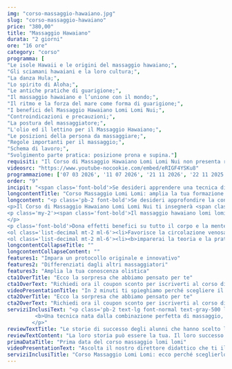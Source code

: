 ```yaml
---
img: "corso-massaggio-hawaiano.jpg"
slug: "corso-massaggio-hawaiano"
price: "380,00"
title: "Massaggio Hawaiano"
durata: "2 giorni"
ore: "16 ore"
category: "corso"
programma: [
"Le isole Hawaii e le origini del massaggio hawaiano;",
"Gli sciamani hawaiani e la loro cultura;",
"La danza Hula;",
"Lo spirito di Aloha;",
"Le antiche pratiche di guarigione;",
"Il massaggio hawaiano e l’unione con il mondo;",
"Il ritmo e la forza del mare come forma di guarigione;",
"I benefici del Massaggio Hawaiano Lomi Lomi Nui;",
"Controindicazioni e precauzioni;",
"La postura del massaggiatore;",
"L'olio ed il lettino per il Massaggio Hawaiano;",
"Le posizioni della persona da massaggiare;",
"Regole importanti per il massaggio;",
"Schema di lavoro;",
"Svolgimento parte pratica: posizione prona e supina."]
requisiti: "Il Corso di Massaggio Hawaiano Lomi Lomi Nui non presenta requisiti ed è un corso aperto a tutti."
videosrc: "https://www.youtube-nocookie.com/embed/eRIGF4YSKu8"
programmazione: ['07 03 2026', '11 07 2026', '21 11 2026', '22 11 2025', '01 01 2027'] 
order: "9"
incipit: "<span class='font-bold'>Se desideri apprendere una tecnica di massaggio poco conosciuta</span> ma tanto efficace <span class='font-bold'>che ti permetterà di differenziarti nel mondo del massaggio, devi assolutamente iscriverti al corso Hawaiano Lomi Lomi Nui.</span> <span class='block py-2'>Richiedi maggiori informazioni e scopri la sorpresa che ti abbiamo riservato.</span>"
longcontentTitle: "Corso Massaggio Lomi Lomi: amplia la tua formazione olistica con il corso di massaggio hawaiano"            
longcontent: "<p class='pb-2 font-bold'>Se desideri approfondire la conoscenza del mondo olistico, questo è il corso di massaggio giusto per te.</p> 
<p>Il Corso di Massaggio Hawaiano Lomi Lomi Nui ti insegnerà <span class='font-bold'>una tecnica olistica che nasce dalla filosofia di vita polinesiana chiamata huna, il “segreto”</span>. Questa filosofia si basa sull’idea che ognuno di noi crea la propria realtà con i propri pensieri, sentimenti e azioni e che possiamo cambiare le nostre convinzioni limitanti per realizzare i nostri desideri.</p>
<p class='my-2'><span class='font-bold'>Il massaggio hawaiano lomi lomi nui è una tecnica di manipolazione fisica e bioenergetica che agisce su tutto il corpo con movimenti fluidi e ritmici</span>, alternando dolcezza ed energia, lentezza e rapidità, intensità e leggerezza. <span class='font-bold'>Il tutto per far sentire fluttuare dell’acqua intorno al corpo con movimenti che ricordano le onde dell’oceano</span> senza essere immersi nell’acqua.
</p>
<p class='font-bold'>Dona effetti benefici su tutto il corpo e la mente:</p>
<ol class='list-decimal mt-2 ml-6'><li>Favorisce la circolazione venosa, linfatica e arteriosa;</li><li>stimola il metabolismo e l’eliminazione delle tossine;</li><li>allunga e rilassa i tessuti molli e le articolazioni;</li><li>crea calore e benessere.</li></ol><p class='mt-2 font-bold'>Durante il corso massaggio lomi lomi:</p> 
<ol class='list-decimal mt-2 ml-6'><li><b>imparerai la teoria e la pratica del massaggio</b>;</li><li>studierai la filosofia huna e le sue applicazioni;</li><li><b>approfondirai le tecniche di manipolazione con le mani e gli avambracci</b> su tutto il corpo. </li></ol><p class='my-2'>Il corso ti renderà in grado di praticare un massaggio hawaiano lomi lomi nui efficace e sicuro, ottenendo un’azione riflessa su tutto il sistema connettivo.</p>"
longcontentCollapseTitle: ""
longcontentCollapseContent: ""
features1: "Impara un protocollo originale e innovativo"
features2: "Differenziati dagli altri massaggiatori"
features3: "Amplia la tua conoscenza olistica"  
cta1OverTitle: "Ecco la sorpresa che abbiamo pensato per te"
cta1OverText: "Richiedi ora il coupon sconto per iscriverti al corso di massaggio hawaiano"
videoPresentationTitle: "In 2 minuti ti spieghiamo perché scegliere il corso di massaggio Hawaiano Lomi Lomi Nui"
cta2OverTitle: "Ecco la sorpresa che abbiamo pensato per te"
cta2OverText: "Richiedi ora il coupon sconto per iscriverti al corso di massaggio hawaiano"
serviziInclusiText: "<p class='pb-2 text-lg font-normal text-gray-500 lg:text-xl sm:px-16 lg:px-48 text-justify'>
         <b>Una tecnica nata dalla combinazione perfetta di massaggio, respirazione e danza.</b> Una tecnica che utilizza dolci e intensi movimenti per ricordare la forza del mare. <b>Una tecnica poco conosciuta che ti permetterà di ampliare la tua formazione e aprirti a nuove opportunità lavorative.</b> Contattaci ora per iscriverti al nostro corso. 
        </p>"
reviewTextTitle: "Le storie di successo degli alunni che hanno scelto la nostra scuola di massaggio"        
reviewTextContent: "La loro storia può essere la tua. Il loro successo puoi ottenerlo anche tu.<span class='block py-2'>Cosa aspetti? Scegli anche tu di essere finalmente felice del lavoro che scegli.</span>" 
primaDataTitle: "Prima data del corso massaggio lomi lomi"
videoPresentationText: "Ascolta il nostro direttore didattico che ti illustra i vantaggi del corso massaggio lomi lomi."
serviziInclusiTitle: "Corso Massaggio Lomi Lomi: ecco perché sceglierlo"
---
```


